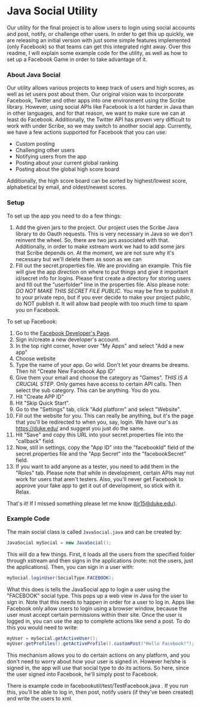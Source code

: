 # Java Social Utility

Our utility for the final project is to allow users to login using social accounts and post, notify, or challenge other users. In order to get this up quickly, we are releasing an initial version with just some simple features implemented (only Facebook) so that teams can get this integrated right away. Over this readme, I will explain some example code for the utility, as well as how to set up a Facebook Game in order to take advantage of it.

### About Java Social

Our utility allows various projects to keep track of users and high scores, as well as let users post about them. Our original vision was to incorporate Facebook, Twitter and other apps into one environment using the Scribe library. However, using social APIs like Facebook is a lot harder in Java than in other languages, and for that reason, we want to make sure we can at least do Facebook. Additionally, the Twitter API has proven very difficult to work with under Scribe, so we may switch to another social app. Currently, we have a few actions supported for Facebook that you can use:
* Custom posting
* Challenging other users
* Notifying users from the app
* Posting about your current global ranking
* Posting about the global high score board

Additionally, the high score board can be sorted by highest/lowest score, alphabetical by email, and oldest/newest scores. 

### Setup

To set up the app you need to do a few things:

1. Add the given jars to the project. Our project uses the Scribe Java library to do Oauth requests. This is very necessary in Java so we don't reinvent the wheel. So, there are two jars associated with that. Additionally, in order to make xstream work we had to add some jars that Scribe depends on. At the moment, we are not sure why it's necessary but we'll delete them as soon as we can
2. Fill out the secret.properties file. We are providing an example. This file will give the app direction on where to put things and give it important id/secret info for logins. Please first create a directory for storing users and fill out the "userfolder" line in the properties file. Also please note: *DO NOT MAKE THIS SECRET FILE PUBLIC*. You may be fine to publish it to your private repo, but if you ever decide to make your project public, do NOT publish it. It will allow bad people with too much time to spam you on Facebook.

To set up Facebook:
1. Go to the [Facebook Developer's Page](https://developers.facebook.com/).
2. Sign in/create a new developer's account.
3. In the top right corner, hover over "My Apps" and select "Add a new app"
4. Choose website
5. Type the name of your app. Go wild. Don't let your dreams be dreams. Then hit "Create New Facebook App ID"
6. Give them your email and choose the category as "Games". *THIS IS A CRUCIAL STEP*. Only games have access to certain API calls. Then select the sub category. This can be anything. You do you.
7. Hit "Create APP ID"
8. Hit "Skip Quick Start".
9. Go to the "Settings" tab, click "Add platform" and select "Website".
10. Fill out the website for you. This can really be anything, but it's the page that you'll be redirected to when you, say, login. We have our's as https://duke.edu/ and suggest you just do the same.
11. Hit "Save" and copy this URL into your secret.properties file into the "callback" field.
12. Now, still in settings, copy the "App ID" into the "facebookId" field of the secret.properties file and the "App Secret" into the "facebookSecret" field.
13. If you want to add anyone as a tester, you need to add them in the "Roles" tab. Please note that while in development, certain APIs may not work for users that aren't testers. Also, you'll never get Facebook to approve your fake app to get it out of development, so stick with it. Relax.

That's it! If I missed something please let me know (tjr15@duke.edu).

### Example Code

The main social class is called `JavaSocial.java` and can be created by:

```java
JavaSocial mySocial = new JavaSocial();
```
This will do a few things. First, it loads all the users from the specified folder through xstream and then signs in the applications (note: not the users, just the applications). Then, you can sign in a user with:
```java
mySocial.loginUser(SocialType.FACEBOOK);
```
What this does is tells the JavaSocial app to login a user using the "FACEBOOK" social type. This pops up a web view in Java for the user to sign in. Note that this needs to happen in order for a user to log in. Apps like Facebook only allow users to login using a browser window, because the user must accept certain permissions within their site. Once the user is logged in, you can use the app to complete actions like send a post. To do this you would need to write: 
```java
myUser = mySocial.getActiveUser();
myUser.getProfiles().getActiveProfile().customPost("Hello Facebook!");
```
This mechanism allows you to do certain actions on any platform, and you don't need to worry about how your user is signed in. However he/she is signed in, the app will use that social type to do its actions. So here, since the user signed into Facebook, he'll simply post to Facebook.

There is example code in facebookutil/test/TestFacebook.java . If you run this, you'll be able to log in, then post, notify users (if they've been created) and write the users to xml.

